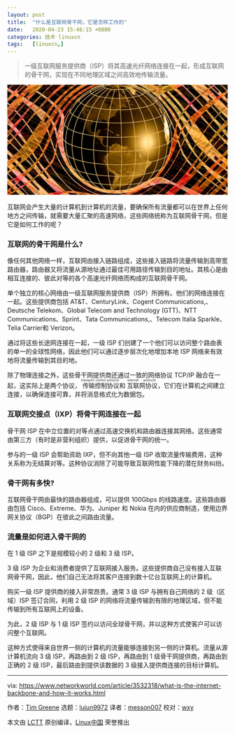 ```yaml
---
layout: post
title:	"什么是互联网骨干网，它是怎样工作的"
date:	2020-04-23 15:46:15 +0800 
categories:	技术 linuxcn 
tags:	[linuxcn,]
---
```




> 
> 一级互联网服务提供商（ISP）将其高速光纤网络连接在一起，形成互联网的骨干网，实现在不同地理区域之间高效地传输流量。
> 
> 
> 


![](/Asserts/Images/album/202004/23/154605tvkv8g2t8v1k1na8.jpg)


互联网会产生大量的计算机到计算机的流量，要确保所有流量都可以在世界上任何地方之间传输，就需要大量汇聚的高速网络，这些网络统称为互联网骨干网，但是它是如何工作的呢？


### 互联网的骨干网是什么?


像任何其他网络一样，互联网由接入链路组成，这些接入链路将流量传输到高带宽路由器，路由器又将流量从源地址通过最佳可用路径传输到目的地址。其核心是由相互连接的、彼此对等的各个高速光纤网络而构成的互联网骨干网。


单个独立的核心网络由一级互联网服务提供商（ISP）所拥有。他们的网络连接在一起。这些提供商包括 AT&T、CenturyLink、Cogent Communications,、Deutsche Telekom、Global Telecom and Technology (GTT)、NTT Communications、Sprint、Tata Communications,、Telecom Italia Sparkle、Telia Carrier和 Verizon。


通过将这些长途网连接在一起，一级 ISP 们创建了一个他们可以访问整个路由表的单一的全球性网络，因此他们可以通过逐步层次化地增加本地 ISP 网络来有效地将流量传输到其目的地。


除了物理连接之外，这些骨干网提供商还通过一致的网络协议 TCP/IP 融合在一起，这实际上是两个协议，<ruby> 传输控制协议 <rt>  transport control protocol </rt></ruby>和<ruby> 互联网协议 <rt>  internet protocol </rt></ruby>，它们在计算机之间建立连接，以确保连接可靠，并将消息格式化为数据包。


### 互联网交接点（IXP）将骨干网连接在一起


骨干网 ISP 在中立位置的对等点通过高速交换机和路由器连接其网络。这些通常由第三方（有时是非营利组织）提供，以促进骨干网的统一。


参与的一级 ISP 会帮助资助 IXP，但不向其他一级 ISP 收取流量传输费用，这种关系称为无结算对等。这种协议消除了可能导致互联网性能下降的潜在财务纠纷。


### 骨干网有多快?


互联网骨干网由最快的路由器组成，可以提供 100Gbps 的线路速度。这些路由器由包括 Cisco、Extreme、华为、Juniper 和 Nokia 在内的供应商制造，使用边界网关协议（BGP）在彼此之间路由流量。


### 流量是如何进入骨干网的


在 1 级 ISP 之下是规模较小的 2 级和 3 级 ISP。


3 级 ISP 为企业和消费者提供了互联网接入服务。这些提供商自己没有接入互联网骨干网，因此，他们自己无法将其客户连接到数十亿台互联网上的计算机。


购买一级 ISP 提供商的接入非常昂贵。通常 3 级 ISP 与拥有自己网络的 2 级（区域）ISP 签订合同，利用 2 级 ISP 的网络将流量传输到有限的地理区域，但不能传输到所有互联网上的设备。


为此，2 级 ISP 与 1 级 ISP 签约以访问全球骨干网，并以这种方式使客户可以访问整个互联网。


这种方式使得来自世界一侧的计算机的流量能够连接到另一侧的计算机。流量从源计算机流向 3 级 ISP，再路由到 2 级 ISP，再路由到 1 级骨干网提供商，再路由到正确的 2 级 ISP，最后路由到提供该数据的 3 级接入提供商连接的目标计算机。




---


via: <https://www.networkworld.com/article/3532318/what-is-the-internet-backbone-and-how-it-works.html>


作者：[Tim Greene](https://www.networkworld.com/author/Tim-Greene/) 选题：[lujun9972](https://github.com/lujun9972) 译者：[messon007](https://github.com/messon007) 校对：[wxy](https://github.com/wxy)


本文由 [LCTT](https://github.com/LCTT/TranslateProject) 原创编译，[Linux中国](https://linux.cn/) 荣誉推出
